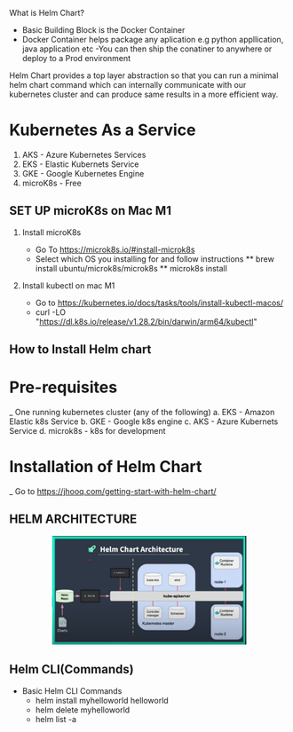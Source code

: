 What is Helm Chart?

- Basic Building Block is the Docker Container
- Docker Container helps package any aplication e.g python appllication, java application etc
  -You can then ship the conatiner to anywhere or deploy to a Prod environment

Helm Chart provides a top layer abstraction so that you can run a minimal helm chart command which can internally communicate with our kubernetes cluster and can produce same results in a more efficient way.

# Kubernetes As a Service

1. AKS - Azure Kubernetes Services
2. EKS - Elastic Kubernets Service
3. GKE - Google Kubernetes Engine
4. microK8s - Free

## SET UP microK8s on Mac M1

1. Install microK8s

   - Go To https://microk8s.io/#install-microk8s
   - Select which OS you installing for and follow instructions
     ** brew install ubuntu/microk8s/microk8s
     ** microk8s install

2. Install kubectl on mac M1
   - Go to https://kubernetes.io/docs/tasks/tools/install-kubectl-macos/
   - curl -LO "https://dl.k8s.io/release/v1.28.2/bin/darwin/arm64/kubectl"

## How to Install Helm chart

# Pre-requisites
_ One running kubernetes cluster (any of the following)
a. EKS - Amazon Elastic k8s Service
b. GKE - Google k8s engine
c. AKS - Azure Kubernets Service
d. microk8s - k8s for development

# Installation of Helm Chart
_ Go to https://jhooq.com/getting-start-with-helm-chart/

## HELM ARCHITECTURE

<p align="center">
  <img src="helm.png" width="350" title="Helm Architecture">
</p>

## Helm CLI(Commands)

* Basic Helm CLI Commands
    * helm install myhelloworld helloworld
    * helm delete myhelloworld
    * helm list -a

